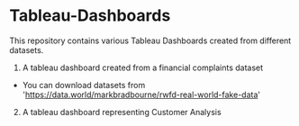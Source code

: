 # Tableau-Dashboards


This repository contains various Tableau Dashboards created from different datasets.

1.  A tableau dashboard created from a financial complaints dataset
 -   You can download datasets from 'https://data.world/markbradbourne/rwfd-real-world-fake-data'
 
2. A tableau dashboard representing Customer Analysis
 
